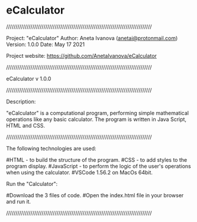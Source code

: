 # eCalculator

//////////////////////////////////////////////////////////////////////////////

Project:    "eCalculator"
Author:     Aneta Ivanova (anetai@protonmail.com)
Version:    1.0.0
Date:       May 17 2021

Project website: https://github.com/AnetaIvanova/eCalculator

//////////////////////////////////////////////////////////////////////////////

eCalculator v 1.0.0

//////////////////////////////////////////////////////////////////////////////

Description:

"eCalculator" is a computational program, performing simple mathematical operations like any basic calculator. The program is written in Java Script, HTML and CSS. 

//////////////////////////////////////////////////////////////////////////////

The following technologies are used:

#HTML - to build the structure of the program.
#CSS  - to add styles to the program display.
#JavaScript - to perform the logic of the user's operations when using the calculator.
#VSCode 1.56.2 on MacOs 64bit.

Run the "Calculator":

#Download the 3 files of code.
#Open the index.html file in your browser and run it. 


//////////////////////////////////////////////////////////////////////////////
